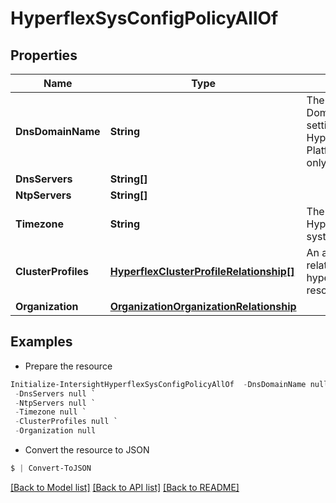 # HyperflexSysConfigPolicyAllOf
## Properties

Name | Type | Description | Notes
------------ | ------------- | ------------- | -------------
**DnsDomainName** | **String** | The DNS Search Domain Name. This setting applies to HyperFlex Data Platform 3.0 or later only. | [optional] 
**DnsServers** | **String[]** |  | [optional] 
**NtpServers** | **String[]** |  | [optional] 
**Timezone** | **String** | The timezone of the HyperFlex cluster&#39;s system clock. | [optional] [default to "Pacific/Niue"]
**ClusterProfiles** | [**HyperflexClusterProfileRelationship[]**](HyperflexClusterProfileRelationship.md) | An array of relationships to hyperflexClusterProfile resources. | [optional] 
**Organization** | [**OrganizationOrganizationRelationship**](OrganizationOrganizationRelationship.md) |  | [optional] 

## Examples

- Prepare the resource
```powershell
Initialize-IntersightHyperflexSysConfigPolicyAllOf  -DnsDomainName null `
 -DnsServers null `
 -NtpServers null `
 -Timezone null `
 -ClusterProfiles null `
 -Organization null
```

- Convert the resource to JSON
```powershell
$ | Convert-ToJSON
```

[[Back to Model list]](../README.md#documentation-for-models) [[Back to API list]](../README.md#documentation-for-api-endpoints) [[Back to README]](../README.md)

